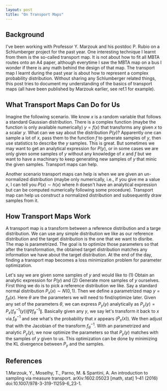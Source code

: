 ```yaml
---
layout: post
title: "On Transport Maps"
---
```


## Background
I've been working with Professor Y. Marzouk and his postdoc P. Rubio on a Schlumberger project for the past year. One interesting technique I learnt from them is the so-called transport map. It is not about how to fit all MBTA routes onto an A4 paper, although everytime I saw the MBTA map on a bus I wonder if there is any math behind the design of that map. The transport map I learnt during the past year is about how to represent a complex probability distribution. Without sharing any Schlumberger related things, this post tries to document my understanding of the basics of transport maps (all have been published by Marzouk earlier, see ref.1 for example).

## What Transport Maps Can Do for Us
Imagine the following scenario. We know $x$ is a random variable that follows a standard Gaussian distribution. There is a complex function (maybe the function is only available numerically) $y=f(x)$ that transforms any given $x$ to a scalar $y$. What can we say about the distribution $P(y)$? Apparently one can sample a lot of $x$, pass them to the function $f$ to generate samples of $y$, then use statistics to describe the $y$ samples. This is great. But sometimes we may want to get an analytical expression for $P(y)$, or in some cases we are only given some samples of $y$ without any knowledge of $x$ and $f$ but we want to have a machinary to keep generating new samples of $y$ that minic the given samples. Transport maps can help.

Another scenario transport maps can help is when we are given an un-normalized distribution (maybe only numerically, i.e., if you give me a value $x$, I can tell you $P(x) \sim h(x)$ where $h$ doesn't have an analytical expression but can be computed numerically following some procedure). Transport map can help us construct a normalized distribution and subsequently draw samples from it.

## How Transport Maps Work
A transport map is a transform between a reference distribution and a targe distribution. We can use any simple distribution we like as our reference distribution and the target distribution is the one that we want to disribe. The map is parametrized. The goal is to optimize those parameters so that after the transformation, the obtained target distribution matches any information we have about the target distribution. At the end of the day, finding a transport map becomes a loss minimization problem for parameter optimization.

Let's say we are given some samples of $y$ and would like to (1) Obtain an analytic expression for $P(y)$ and (2) Generate more samples of $y$ ourselves. First thing we do is to pick a reference distribution we like. Say a standard normal distribution $P_x(x) \sim N(0,1)$. Then we define a parametrized map $y=f_\theta(x)$. Here $\theta$ are the parameters we will need to find/optimize later. Given any set of the parameters $\theta$, we can express $P_y(y)$ analytically as $P_y(y) = P_x(f_\theta^{-1}(y)) \| \nabla f_\theta^{-1} \|$. Basically given any $y$, we say let's transform it back to $x$ via $f_\theta^{-1}$ and see what's the probability that $x$ appears ($P_x(x)$). We then adjust that with the Jacobian of the transform $f_\theta^{-1}$. With an parametrized and analytic $P_y(y)$, we now optimize the parameters so that $P_y(y)$ matches with the samples of $y$ given to us. This optimization can be done by minimizing the KL divergence between $P_y$ and the samples. 

## References
1.Marzouk, Y., Moselhy, T., Parno, M. & Spantini, A. An introduction to sampling via measure transport. arXiv:1602.05023 [math, stat] 1–41 (2016) doi:10.1007/978-3-319-11259-6_23-1.